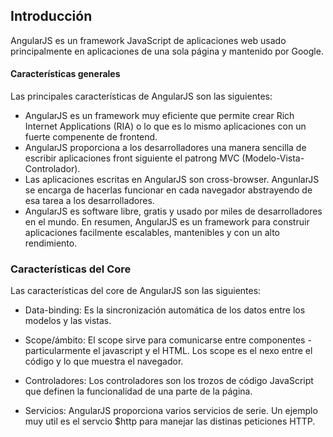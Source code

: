 ## Introducción

AngularJS es un framework JavaScript de aplicaciones web usado principalmente en aplicaciones de una sola página y mantenido por Google.

#### Características generales
Las principales características de AngularJS son las siguientes:
* AngularJS es un framework muy eficiente que permite crear Rich Internet Applications (RIA) o lo que es lo mismo aplicaciones con un fuerte compenente de frontend.
* AngularJS proporciona a los desarrolladores una manera sencilla de escribir aplicaciones front siguiente el patrong MVC (Modelo-Vista-Controlador).
* Las aplicaciones escritas en AngularJS son cross-browser. AngunlarJS se encarga de hacerlas funcionar en cada navegador abstrayendo de esa tarea a los desarrolladores.
* AngularJS es software libre, gratis y usado por miles de desarrolladores en el mundo.
En resumen, AngularJS es un framework para construir aplicaciones facilmente escalables, mantenibles y con un alto rendimiento.

### Características del Core
Las características del core de AngularJS son las siguientes:

* Data-binding: Es la sincronización automática de los datos entre los modelos y las vistas.

* Scope/ámbito: El scope sirve para comunicarse entre componentes - particularmente el javascript y el HTML. Los scope es el nexo  entre el código y lo que muestra el navegador.

* Controladores: Los controladores son los trozos de código JavaScript que definen la funcionalidad de una parte de la página.

* Servicios: AngularJS proporciona varios servicios de serie. Un ejemplo muy util es el servcio $http para manejar las distinas peticiones HTTP. 
